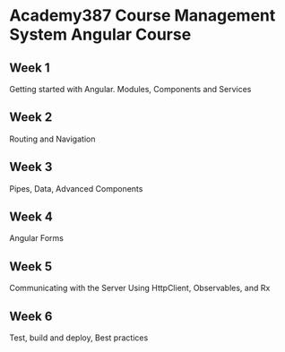 # Academy387 Course Management System Angular Course

## Week 1
Getting started with Angular. Modules, Components and Services

## Week 2
Routing and Navigation

## Week 3
Pipes, Data, Advanced Components

## Week 4
Angular Forms

## Week 5
Communicating with the Server Using HttpClient, Observables, and Rx

## Week 6
Test, build and deploy, Best practices

